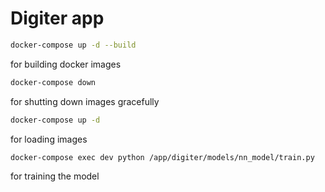 # Digiter app 

```bash
docker-compose up -d --build
```

for building docker images

```bash
docker-compose down
```
for shutting down images gracefully

```bash
docker-compose up -d
```

for loading images 

```bash
docker-compose exec dev python /app/digiter/models/nn_model/train.py 
```
for training the model
